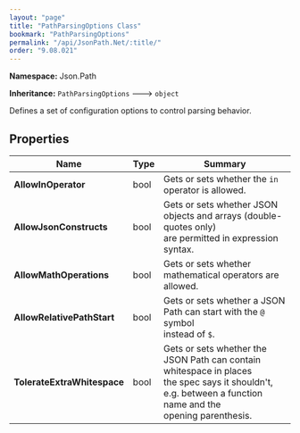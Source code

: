 ```yaml
---
layout: "page"
title: "PathParsingOptions Class"
bookmark: "PathParsingOptions"
permalink: "/api/JsonPath.Net/:title/"
order: "9.08.021"
---
```

**Namespace:** Json.Path

**Inheritance:**
`PathParsingOptions`
 🡒 
`object`

Defines a set of configuration options to control parsing behavior.

## Properties

| Name | Type | Summary |
|---|---|---|
| **AllowInOperator** | bool | Gets or sets whether the `in` operator is allowed. |
| **AllowJsonConstructs** | bool | Gets or sets whether JSON objects and arrays (double-quotes only)<br>are permitted in expression syntax. |
| **AllowMathOperations** | bool | Gets or sets whether mathematical operators are allowed. |
| **AllowRelativePathStart** | bool | Gets or sets whether a JSON Path can start with the `@` symbol<br>instead of `$`. |
| **TolerateExtraWhitespace** | bool | Gets or sets whether the JSON Path can contain whitespace in places<br>the spec says it shouldn't, e.g. between a function name and the<br>opening parenthesis. |

